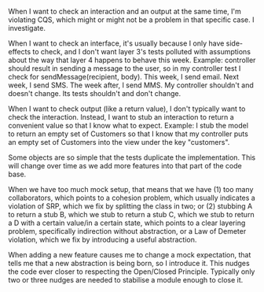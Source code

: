 When I want to check an interaction and an output at the same time, I'm violating CQS, which might or might not be a problem in that specific case. I investigate.

When I want to check an interface, it's usually because I only have side-effects to check, and I don't want layer 3's tests polluted with assumptions about the way that layer 4 happens to behave this week. Example: controller should result in sending a message to the user, so in my controller test I check for sendMessage(recipient, body). This week, I send email. Next week, I send SMS. The week after, I send MMS. My controller shouldn't and doesn't change. Its tests shouldn't and don't change.

When I want to check output (like a return value), I don't typically want to check the interaction. Instead, I want to stub an interaction to return a convenient value so that I know what to expect. Example: I stub the model to return an empty set of Customers so that I know that my controller puts an empty set of Customers into the view under the key "customers".

Some objects are so simple that the tests duplicate the implementation. This will change over time as we add more features into that part of the code base.

When we have too much mock setup, that means that we have (1) too many collaborators, which points to a cohesion problem, which usually indicates a violation of SRP, which we fix by splitting the class in two; or (2) stubbing A to return a stub B, which we stub to return a stub C, which we stub to return a D with a certain value/in a certain state, which points to a clear layering problem, specifically indirection without abstraction, or a Law of Demeter violation, which we fix by introducing a useful abstraction.

When adding a new feature causes me to change a mock expectation, that tells me that a new abstraction is being born, so I introduce it. This nudges the code ever closer to respecting the Open/Closed Principle. Typically only two or three nudges are needed to stabilise a module enough to close it.
